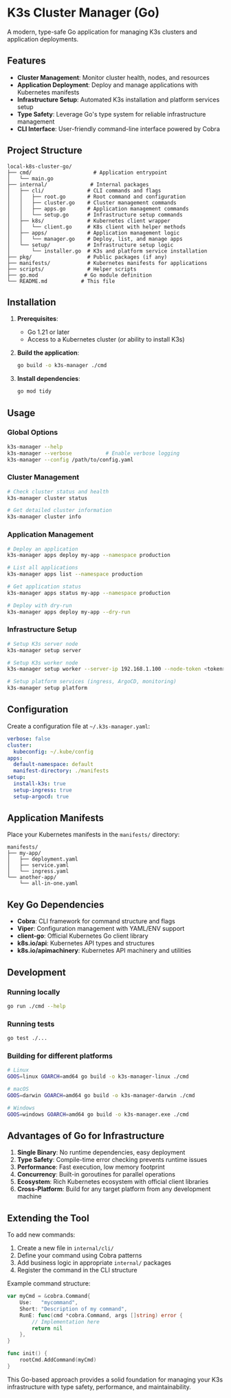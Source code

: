 # K3s Cluster Manager (Go)

A modern, type-safe Go application for managing K3s clusters and application deployments.

## Features

- **Cluster Management**: Monitor cluster health, nodes, and resources
- **Application Deployment**: Deploy and manage applications with Kubernetes manifests
- **Infrastructure Setup**: Automated K3s installation and platform services setup
- **Type Safety**: Leverage Go's type system for reliable infrastructure management
- **CLI Interface**: User-friendly command-line interface powered by Cobra

## Project Structure

```
local-k8s-cluster-go/
├── cmd/                    # Application entrypoint
│   └── main.go
├── internal/              # Internal packages
│   ├── cli/              # CLI commands and flags
│   │   ├── root.go       # Root command and configuration
│   │   ├── cluster.go    # Cluster management commands
│   │   ├── apps.go       # Application management commands
│   │   └── setup.go      # Infrastructure setup commands
│   ├── k8s/              # Kubernetes client wrapper
│   │   └── client.go     # K8s client with helper methods
│   ├── apps/             # Application management logic
│   │   └── manager.go    # Deploy, list, and manage apps
│   └── setup/            # Infrastructure setup logic
│       └── installer.go  # K3s and platform service installation
├── pkg/                  # Public packages (if any)
├── manifests/            # Kubernetes manifests for applications
├── scripts/              # Helper scripts
├── go.mod               # Go module definition
└── README.md           # This file
```

## Installation

1. **Prerequisites**:
   - Go 1.21 or later
   - Access to a Kubernetes cluster (or ability to install K3s)

2. **Build the application**:
   ```bash
   go build -o k3s-manager ./cmd
   ```

3. **Install dependencies**:
   ```bash
   go mod tidy
   ```

## Usage

### Global Options
```bash
k3s-manager --help
k3s-manager --verbose           # Enable verbose logging
k3s-manager --config /path/to/config.yaml
```

### Cluster Management
```bash
# Check cluster status and health
k3s-manager cluster status

# Get detailed cluster information
k3s-manager cluster info
```

### Application Management
```bash
# Deploy an application
k3s-manager apps deploy my-app --namespace production

# List all applications
k3s-manager apps list --namespace production

# Get application status
k3s-manager apps status my-app --namespace production

# Deploy with dry-run
k3s-manager apps deploy my-app --dry-run
```

### Infrastructure Setup
```bash
# Setup K3s server node
k3s-manager setup server

# Setup K3s worker node
k3s-manager setup worker --server-ip 192.168.1.100 --node-token <token>

# Setup platform services (ingress, ArgoCD, monitoring)
k3s-manager setup platform
```

## Configuration

Create a configuration file at `~/.k3s-manager.yaml`:

```yaml
verbose: false
cluster:
  kubeconfig: ~/.kube/config
apps:
  default-namespace: default
  manifest-directory: ./manifests
setup:
  install-k3s: true
  setup-ingress: true
  setup-argocd: true
```

## Application Manifests

Place your Kubernetes manifests in the `manifests/` directory:

```
manifests/
├── my-app/
│   ├── deployment.yaml
│   ├── service.yaml
│   └── ingress.yaml
└── another-app/
    └── all-in-one.yaml
```

## Key Go Dependencies

- **Cobra**: CLI framework for command structure and flags
- **Viper**: Configuration management with YAML/ENV support  
- **client-go**: Official Kubernetes Go client library
- **k8s.io/api**: Kubernetes API types and structures
- **k8s.io/apimachinery**: Kubernetes API machinery and utilities

## Development

### Running locally
```bash
go run ./cmd --help
```

### Running tests
```bash
go test ./...
```

### Building for different platforms
```bash
# Linux
GOOS=linux GOARCH=amd64 go build -o k3s-manager-linux ./cmd

# macOS
GOOS=darwin GOARCH=amd64 go build -o k3s-manager-darwin ./cmd

# Windows
GOOS=windows GOARCH=amd64 go build -o k3s-manager.exe ./cmd
```

## Advantages of Go for Infrastructure

1. **Single Binary**: No runtime dependencies, easy deployment
2. **Type Safety**: Compile-time error checking prevents runtime issues
3. **Performance**: Fast execution, low memory footprint
4. **Concurrency**: Built-in goroutines for parallel operations
5. **Ecosystem**: Rich Kubernetes ecosystem with official client libraries
6. **Cross-Platform**: Build for any target platform from any development machine

## Extending the Tool

To add new commands:

1. Create a new file in `internal/cli/`
2. Define your command using Cobra patterns
3. Add business logic in appropriate `internal/` packages
4. Register the command in the CLI structure

Example command structure:
```go
var myCmd = &cobra.Command{
    Use:   "mycommand",
    Short: "Description of my command",
    RunE: func(cmd *cobra.Command, args []string) error {
        // Implementation here
        return nil
    },
}

func init() {
    rootCmd.AddCommand(myCmd)
}
```

This Go-based approach provides a solid foundation for managing your K3s infrastructure with type safety, performance, and maintainability.